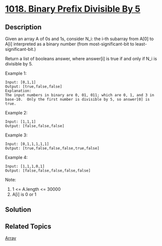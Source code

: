 # [1018. Binary Prefix Divisible By 5](https://leetcode.com/problems/binary-prefix-divisible-by-5)

## Description

Given an array A of 0s and 1s, consider N_i: the i-th subarray from A[0] to A[i] interpreted as a binary number (from most-significant-bit to least-significant-bit.)

Return a list of booleans answer, where answer[i] is true if and only if N_i is divisible by 5.

Example 1:

```
Input: [0,1,1]
Output: [true,false,false]
Explanation: 
The input numbers in binary are 0, 01, 011; which are 0, 1, and 3 in base-10.  Only the first number is divisible by 5, so answer[0] is true.
```

Example 2:

```
Input: [1,1,1]
Output: [false,false,false]
```

Example 3:

```
Input: [0,1,1,1,1,1]
Output: [true,false,false,false,true,false]
```

Example 4:

```
Input: [1,1,1,0,1]
Output: [false,false,false,false,false]
```

Note:

1. 1 <= A.length <= 30000
2. A[i] is 0 or 1

## Solution

## Related Topics

[Array](https://leetcode.com/tag/array/) 
